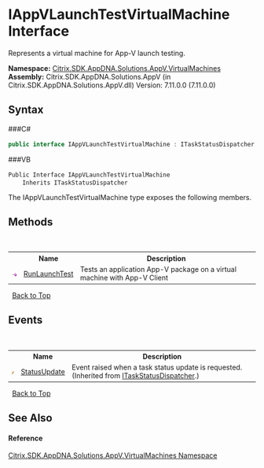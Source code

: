 # IAppVLaunchTestVirtualMachine Interface
 

Represents a virtual machine for App-V launch testing.

**Namespace:**&nbsp;<a href="N_Citrix_SDK_AppDNA_Solutions_AppV_VirtualMachines">Citrix.SDK.AppDNA.Solutions.AppV.VirtualMachines</a><br />**Assembly:**&nbsp;Citrix.SDK.AppDNA.Solutions.AppV (in Citrix.SDK.AppDNA.Solutions.AppV.dll) Version: 7.11.0.0 (7.11.0.0)

## Syntax

###C#
```csharp
public interface IAppVLaunchTestVirtualMachine : ITaskStatusDispatcher
```

###VB
```vbnet
Public Interface IAppVLaunchTestVirtualMachine
	Inherits ITaskStatusDispatcher
```

The IAppVLaunchTestVirtualMachine type exposes the following members.


## Methods
&nbsp;<table><tr><th></th><th>Name</th><th>Description</th></tr><tr><td>![Public method](media/pubmethod.gif "Public method")</td><td><a href="M_Citrix_SDK_AppDNA_Solutions_AppV_VirtualMachines_IAppVLaunchTestVirtualMachine_RunLaunchTest">RunLaunchTest</a></td><td>
Tests an application App-V package on a virtual machine with App-V Client</td></tr></table>&nbsp;
<a href="#iappvlaunchtestvirtualmachine-interface">Back to Top</a>

## Events
&nbsp;<table><tr><th></th><th>Name</th><th>Description</th></tr><tr><td>![Public event](media/pubevent.gif "Public event")</td><td><a href="E_Citrix_SDK_AppDNA_Solutions_AppV_VirtualMachines_ITaskStatusDispatcher_StatusUpdate">StatusUpdate</a></td><td>
Event raised when a task status update is requested.
 (Inherited from <a href="T_Citrix_SDK_AppDNA_Solutions_AppV_VirtualMachines_ITaskStatusDispatcher">ITaskStatusDispatcher</a>.)</td></tr></table>&nbsp;
<a href="#iappvlaunchtestvirtualmachine-interface">Back to Top</a>

## See Also


#### Reference
<a href="N_Citrix_SDK_AppDNA_Solutions_AppV_VirtualMachines">Citrix.SDK.AppDNA.Solutions.AppV.VirtualMachines Namespace</a><br />